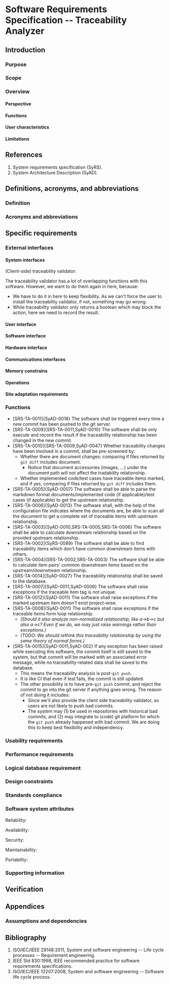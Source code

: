 # Software Requirements Specification -- Traceability Analyzer

## Introduction

### Purpose

### Scope

### Overview

#### Perspective

#### Functions

#### User characteristics

#### Limitations

## References

1. System requirements specification (SyRS).
1. System Architecture Description (SyAD).

## Definitions, acronyms, and abbreviations

### Definition

### Acronyms and abbreviations

## Specific requirements

### External interfaces

#### System interfaces

(Client-side) traceability validator:

The traceability validator has a lot of overlapping functions with this software. However, we want to do them again in here, because:

+ We have to do it in here to keep flexibility. As we can't force the user to install the traceability validator, if not, something may go wrong.
+ While traceability validator only returns a boolean which may block the action, here we need to record the result.

#### User interface

#### Software interface

#### Hardware interface

#### Communications interfaces

#### Memory constrains

#### Operations

#### Site adaptation requirements

### Functions

- [SRS-TA-0011]{SyAD-0018} The software shall be triggered every time a new commit has been pushed to the git server.
- [SRS-TA-0009]{SRS-TA-0011,SyAD-0010} The software shall be only execute and record the result if the traceability relationship has been changed in the new commit.
- [SRS-TA-0010]{SRS-TA-0009,SyAD-0047} Whether traceability changes have been involved in a commit, shall be pre-screened by:
    - Whether there are document changes: comparing if files returned by `git diff` includes document.
        - Notice that document accessories (images, ...) under the document path will not affect the tradability relationship.
    - Whether implemented code/test cases have traceable items marked, and if yes, comparing if files returned by `git diff` includes them.
- [SRS-TA-0005]{SyAD-0007} The software shall be able to parse the markdown format documents/implemented code (if applicable)/test cases (if applicable) to get the upstream relationship.
- [SRS-TA-0006]{SyAD-0013} The software shall, with the help of the configuration file indicates where the documents are, be able to scan all the document to get a complete set of traceable items with upstream relationship.
- [SRS-TA-0003]{SyAD-0010,SRS-TA-0005,SRS-TA-0006} The software shall be able to calculate downstream relationship based on the provided upstream relationship.
- [SRS-TA-0002]{SyRS-0089} The software shall be able to find traceability items which don't have common downstream items with others.
- [SRS-TA-0004]{SRS-TA-0002,SRS-TA-0003} The software shall be able to calculate item pairs' common downstream items based on the upstream/downstream relationship.
- [SRS-TA-0014]{SyAD-0027} The traceability relationship shall be saved to the database.
- [SRS-TA-0007]{SyAD-0011,SyAD-0006} The software shall raise exceptions if the traceable item tag is not unique.
- [SRS-TA-0012]{SyAD-0011} The software shall raise exceptions if the marked upstream item doesn't exist project-wise.
- [SRS-TA-0008]{SyAD-0011} The software shall raise exceptions if the traceable items form loop relationship.
    - *(Should it also analyze non-normalized relationship, like a->b->c but also a->c? Even if we do, we may just raise warnings rather than exceptions.)*
    - *(TODO: We should rethink this traceability relationship by using the same theory of normal forms.)*
- [SRS-TA-0015]{SyAD-0011,SyAD-002} If any exception has been raised while executing this software, the commit itself is still saved to the system, but that commit will be marked with an associated error message, while no traceability-related data shall be saved to the database.
    - This means the traceability analysis is post-`git push`.
    - It is like CI that even if test fails, the commit is still updated.
    - The other possibility is to have pre-`git push` commit, and reject the commit to go into the git server if anything goes wrong. The reason of not doing it includes:
        - Since we'll also provide the client side traceability validator, so users are not likely to push bad commits.
        - The system may (1) be used in repositories with historical bad commits, and (2) may integrate to (code) git platform for which the `git push` already happened with bad commit. We are doing this to keep best flexibility and independency.

### Usability requirements

### Performance requirements

### Logical database requirement

### Design constraints

### Standards compliance

### Software system attributes

Reliability:

Availability:

Security:

Maintainability:

Portability:

### Supporting information

## Verification

## Appendices

### Assumptions and dependencies

## Bibliography

1. ISO/IEC/IEEE 29148:2011, System and software engineering -- Life cycle processes -- Requirement engineering.
2. IEEE Std 830:1998, IEEE recommended practice for software requirements specifications.
3. ISO/IEC/IEEE 12207:2008, System and software engineering -- Software life cycle process.
